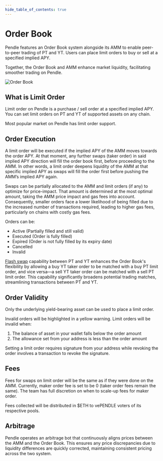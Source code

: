 ```yaml
---
hide_table_of_contents: true
---
```


# Order Book

Pendle features an Order Book system alongside its AMM to enable peer-to-peer trading of PT and YT. Users can place limit orders to buy or sell at a specified implied APY. 

Together, the Order Book and AMM enhance market liquidity, facilitating smoother trading on Pendle.

![Order Book](/img/AppGuide/order_book.png "Order Book")

## What is Limit Order

Limit order on Pendle is a purchase / sell order at a specified implied APY. You can set limit orders on PT and YT of supported assets on any chain. 

Most popular market on Pendle has limit order support. 

## Order Execution

A limit order will be executed if the implied APY of the AMM moves towards the order APY. At that moment, any further swaps (taker order) in said implied APY direction will fill the order book first, before proceeding to the AMM. In other words, a limit order deepens liquidity of the AMM at that specific implied APY as swaps will fill the order first before pushing the AMM’s implied APY again. 

Swaps can be partially allocated to the AMM and limit orders (if any) to optimize for price-impact. That amount is determined at the most optimal amount, taking the AMM price impact and gas fees into account. Consequently, smaller orders face a lower likelihood of being filled due to the increased number of transactions required, leading to higher gas fees, particularly on chains with costly gas fees.

Orders can be:
- Active (Partially filled and still valid)
- Executed (Order is fully filled)
- Expired (Order is not fully filled by its expiry date)
- Cancelled 
- Invalid

[Flash swap](https://docs.pendle.finance/ProtocolMechanics/AMM#flash-swaps) capability between PT and YT enhances the Order Book's flexibility by allowing a buy YT taker order to be matched with a buy PT limit order, and vice versa—a sell YT taker order can be matched with a sell PT limit order. This capability significantly broadens potential trading matches, streamlining transactions between PT and YT.

## Order Validity

Only the underlying yield-bearing asset can be used to place a limit order.

Invalid orders will be highlighted in a yellow warning. Limit orders will be invalid when:
1. The balance of asset in your wallet falls below the order amount
2. The allowance set from your address is less than the order amount

Setting a limit order requires signature from your address while revoking the order involves a transaction to revoke the signature.

## Fees

Fees for swaps on limit order will be the same as if they were done on the AMM. Currently, maker order fee is set to be 0 (taker order fees remain the same). The team has full discretion on when to scale-up fees for maker order.

Fees collected will be distributed in $ETH to vePENDLE voters of its respective pools.

## Arbitrage 

Pendle operates an arbitrage bot that continuously aligns prices between the AMM and the Order Book. This ensures any price discrepancies due to liquidity differences are quickly corrected, maintaining consistent pricing across the two system.
